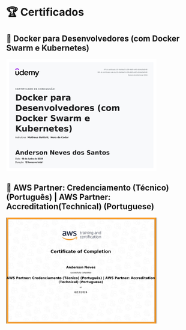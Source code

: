 # 🏆 Certificados

## 📜 Docker para Desenvolvedores (com Docker Swarm e Kubernetes) 
<img src="Certificados/Docker_Para_Desenvolvedores.jpg" width="400">

## 📜 AWS Partner: Credenciamento (Técnico) (Português) | AWS Partner: Accreditation(Technical) (Portuguese)
<img src="Certificados/AWS_Partner.png" width="400">
